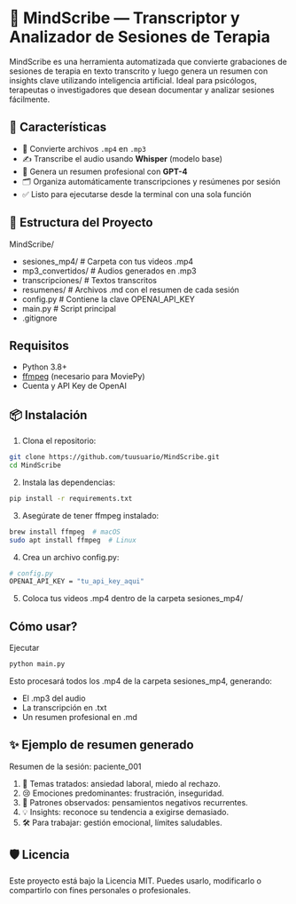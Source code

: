 # 🧠 MindScribe — Transcriptor y Analizador de Sesiones de Terapia

MindScribe es una herramienta automatizada que convierte grabaciones de sesiones de terapia en texto transcrito y luego genera un resumen con insights clave utilizando inteligencia artificial. Ideal para psicólogos, terapeutas o investigadores que desean documentar y analizar sesiones fácilmente.

## 🚀 Características

- 🎥 Convierte archivos `.mp4` en `.mp3`
- ✍️ Transcribe el audio usando **Whisper** (modelo base)
- 🧠 Genera un resumen profesional con **GPT-4**
- 🗂️ Organiza automáticamente transcripciones y resúmenes por sesión
- ✅ Listo para ejecutarse desde la terminal con una sola función

## 📁 Estructura del Proyecto

MindScribe/
- sesiones_mp4/          # Carpeta con tus videos .mp4
- mp3_convertidos/       # Audios generados en .mp3
- transcripciones/       # Textos transcritos
- resumenes/             # Archivos .md con el resumen de cada sesión
- config.py              # Contiene la clave OPENAI_API_KEY
- main.py  # Script principal
- .gitignore

## Requisitos

- Python 3.8+
- [ffmpeg](https://ffmpeg.org/) (necesario para MoviePy)
- Cuenta y API Key de OpenAI

## 📦 Instalación

1. Clona el repositorio:
```bash
git clone https://github.com/tuusuario/MindScribe.git
cd MindScribe
```

2. Instala las dependencias:
```bash
pip install -r requirements.txt
```

3. Asegúrate de tener ffmpeg instalado:
```bash
brew install ffmpeg  # macOS
sudo apt install ffmpeg  # Linux
```

4. Crea un archivo config.py:

```bash
# config.py
OPENAI_API_KEY = "tu_api_key_aqui"
```

5. Coloca tus videos .mp4 dentro de la carpeta sesiones_mp4/

## Cómo usar?

Ejecutar

```bash
python main.py
```

Esto procesará todos los .mp4 de la carpeta sesiones_mp4, generando:
- El .mp3 del audio
- La transcripción en .txt
- Un resumen profesional en .md

## ✨ Ejemplo de resumen generado

Resumen de la sesión: paciente_001

1. 🧠 Temas tratados: ansiedad laboral, miedo al rechazo.
2. 😢 Emociones predominantes: frustración, inseguridad.
3. 🔄 Patrones observados: pensamientos negativos recurrentes.
4. 💡 Insights: reconoce su tendencia a exigirse demasiado.
5. 🛠️ Para trabajar: gestión emocional, límites saludables.

## 🛡️ Licencia
Este proyecto está bajo la Licencia MIT. Puedes usarlo, modificarlo o compartirlo con fines personales o profesionales.